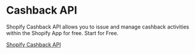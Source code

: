 # Cashback API 


Shopify Cashback API allows you to issue and manage cashback activities within the Shopify App for free. Start for Free.  


[Shopify Cashback API](www.pabloo.com)
